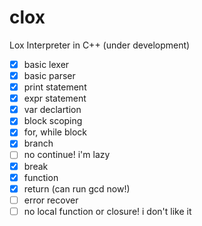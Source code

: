 # clox

Lox Interpreter in C++ (under development)

- [x] basic lexer
- [x] basic parser
- [x] print statement
- [x] expr statement
- [x] var declartion
- [x] block scoping
- [x] for, while block
- [x] branch
- [ ] no continue! i'm lazy
- [x] break
- [x] function
- [x] return (can run gcd now!)
- [ ] error recover
- [ ] no local function or closure! i don't like it
